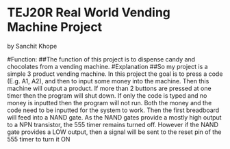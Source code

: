 # TEJ20R Real World Vending Machine Project
by Sanchit Khope

#Function:
##The function of this project is to dispense candy and chocolates from a vending machine.
#Explanation
##So my project is a simple 3 product vending machine. In this project the goal is to press a code
(E.g. A1, A2), and then to input some money into the machine. Then this machine will output a
product. If more than 2 buttons are pressed at one timer then the program will shut down. If only
the code is typed and no money is inputted then the program will not run. Both the money and
the code need to be inputted for the system to work. Then the first breadboard will feed into a
NAND gate. As the NAND gates provide a mostly high output to a NPN transistor, the 555 timer
remains turned off. However if the NAND gate provides a LOW output, then a signal will be sent
to the reset pin of the 555 timer to turn it ON
